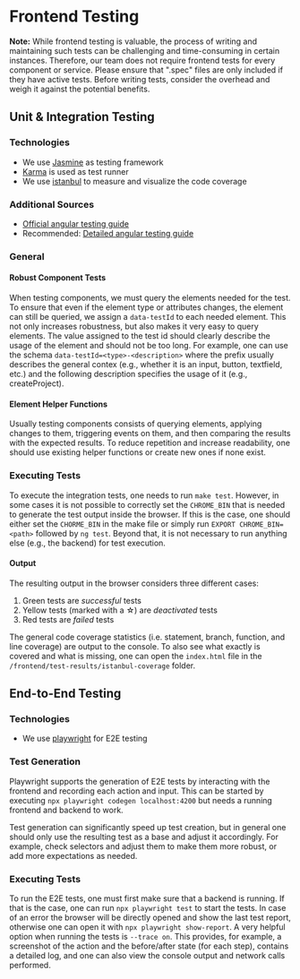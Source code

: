<!--
 ~ SPDX-FileCopyrightText: Copyright DB InfraGO AG and contributors
 ~ SPDX-License-Identifier: Apache-2.0
 -->

# Frontend Testing

**Note:** While frontend testing is valuable, the process of writing and
maintaining such tests can be challenging and time-consuming in certain
instances. Therefore, our team does not require frontend tests for every
component or service. Please ensure that ".spec" files are only included if
they have active tests. Before writing tests, consider the overhead and weigh
it against the potential benefits.

## Unit & Integration Testing

### Technologies

-   We use [Jasmine] as testing framework
-   [Karma] is used as test runner
-   We use [istanbul] to measure and visualize the code coverage

### Additional Sources

-   [Official angular testing guide]
-   Recommended: [Detailed angular testing guide]

### General

#### Robust Component Tests

When testing components, we must query the elements needed for the test. To
ensure that even if the element type or attributes changes, the element can
still be queried, we assign a `data-testId` to each needed element. This not
only increases robustness, but also makes it very easy to query elements. The
value assigned to the test id should clearly describe the usage of the element
and should not be too long. For example, one can use the schema
`data-testId=<type>-<description>` where the prefix usually describes the
general contex (e.g., whether it is an input, button, textfield, etc.) and the
following description specifies the usage of it (e.g., createProject).

#### Element Helper Functions

Usually testing components consists of querying elements, applying changes to
them, triggering events on them, and then comparing the results with the
expected results. To reduce repetition and increase readability, one should use
existing helper functions or create new ones if none exist.

### Executing Tests

To execute the integration tests, one needs to run `make test`. However, in
some cases it is not possible to correctly set the `CHROME_BIN` that is needed
to generate the test output inside the browser. If this is the case, one should
either set the `CHORME_BIN` in the make file or simply run
`EXPORT CHROME_BIN=<path>` followed by `ng test`. Beyond that, it is not
necessary to run anything else (e.g., the backend) for test execution.

#### Output

The resulting output in the browser considers three different cases:

1. Green tests are _successful_ tests
2. Yellow tests (marked with a ☆) are _deactivated_ tests
3. Red tests are _failed_ tests

The general code coverage statistics (i.e. statement, branch, function, and
line coverage) are output to the console. To also see what exactly is covered
and what is missing, one can open the `index.html` file in the
`/frontend/test-results/istanbul-coverage` folder.

## End-to-End Testing

### Technologies

-   We use [playwright] for E2E testing

### Test Generation

Playwright supports the generation of E2E tests by interacting with the
frontend and recording each action and input. This can be started by executing
`npx playwright codegen localhost:4200` but needs a running frontend and
backend to work.

Test generation can significantly speed up test creation, but in general one
should only use the resulting test as a base and adjust it accordingly. For
example, check selectors and adjust them to make them more robust, or add more
expectations as needed.

### Executing Tests

To run the E2E tests, one must first make sure that a backend is running. If
that is the case, one can run `npx playwright test` to start the tests. In case
of an error the browser will be directly opened and show the last test report,
otherwise one can open it with `npx playwright show-report`. A very helpful
option when running the tests is `--trace on`. This provides, for example, a
screenshot of the action and the before/after state (for each step), contains a
detailed log, and one can also view the console output and network calls
performed.

[jasmine]: https://jasmine.github.io
[karma]: https://karma-runner.github.io
[istanbul]: https://istanbul.js.org/
[playwright]: https://playwright.dev
[official angular testing guide]: https://angular.dev/guide/testing
[detailed angular testing guide]: https://testing-angular.com/
